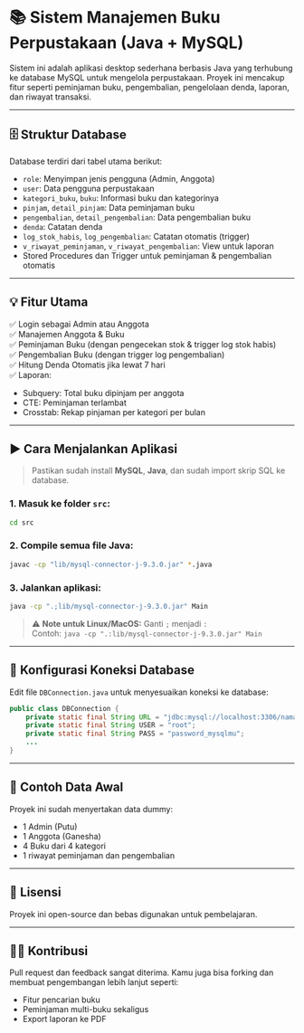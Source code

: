 # 📚 Sistem Manajemen Buku Perpustakaan (Java + MySQL)

Sistem ini adalah aplikasi desktop sederhana berbasis Java yang terhubung ke database MySQL untuk mengelola perpustakaan. Proyek ini mencakup fitur seperti peminjaman buku, pengembalian, pengelolaan denda, laporan, dan riwayat transaksi.

---

## 🗄️ Struktur Database

Database terdiri dari tabel utama berikut:

- `role`: Menyimpan jenis pengguna (Admin, Anggota)
- `user`: Data pengguna perpustakaan
- `kategori_buku`, `buku`: Informasi buku dan kategorinya
- `pinjam`, `detail_pinjam`: Data peminjaman buku
- `pengembalian`, `detail_pengembalian`: Data pengembalian buku
- `denda`: Catatan denda
- `log_stok_habis`, `log_pengembalian`: Catatan otomatis (trigger)
- `v_riwayat_peminjaman`, `v_riwayat_pengembalian`: View untuk laporan
- Stored Procedures dan Trigger untuk peminjaman & pengembalian otomatis

---

## 💡 Fitur Utama

✅ Login sebagai Admin atau Anggota  
✅ Manajemen Anggota & Buku  
✅ Peminjaman Buku (dengan pengecekan stok & trigger log stok habis)  
✅ Pengembalian Buku (dengan trigger log pengembalian)  
✅ Hitung Denda Otomatis jika lewat 7 hari  
✅ Laporan:
- Subquery: Total buku dipinjam per anggota
- CTE: Peminjaman terlambat
- Crosstab: Rekap pinjaman per kategori per bulan  

---

## ▶️ Cara Menjalankan Aplikasi

> Pastikan sudah install **MySQL**, **Java**, dan sudah import skrip SQL ke database.

### 1. Masuk ke folder `src`:
```bash
cd src
```

### 2. Compile semua file Java:
```bash
javac -cp "lib/mysql-connector-j-9.3.0.jar" *.java
```

### 3. Jalankan aplikasi:
```bash
java -cp ".;lib/mysql-connector-j-9.3.0.jar" Main
```

> ⚠️ **Note untuk Linux/MacOS:** Ganti `;` menjadi `:`  
> Contoh: `java -cp ".:lib/mysql-connector-j-9.3.0.jar" Main`

---

## 🔧 Konfigurasi Koneksi Database

Edit file `DBConnection.java` untuk menyesuaikan koneksi ke database:

```java
public class DBConnection {
    private static final String URL = "jdbc:mysql://localhost:3306/nama_database";
    private static final String USER = "root";
    private static final String PASS = "password_mysqlmu";
    ...
}
```

---

## 📂 Contoh Data Awal

Proyek ini sudah menyertakan data dummy:
- 1 Admin (Putu)
- 1 Anggota (Ganesha)
- 4 Buku dari 4 kategori
- 1 riwayat peminjaman dan pengembalian

---

## 📜 Lisensi

Proyek ini open-source dan bebas digunakan untuk pembelajaran.

---

## 🙋‍♂️ Kontribusi

Pull request dan feedback sangat diterima. Kamu juga bisa forking dan membuat pengembangan lebih lanjut seperti:
- Fitur pencarian buku
- Peminjaman multi-buku sekaligus
- Export laporan ke PDF
